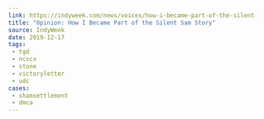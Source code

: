 ```yaml
---
link: https://indyweek.com/news/voices/how-i-became-part-of-the-silent-sam-story/
title: "Opinion: How I Became Part of the Silent Sam Story"
source: IndyWeek
date: 2019-12-17
tags:
 - tgd
 - ncscv
 - stone
 - victoryletter
 - udc
cases:
 - shamsettlement
 - dmca
---
```


